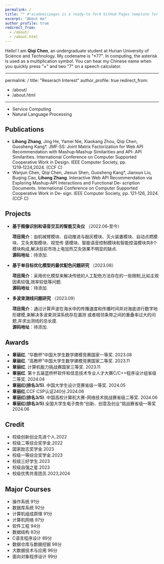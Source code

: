 ```yaml
---
permalink: /
title: "" #"academicpages is a ready-to-fork GitHub Pages template for academic personal websites"
excerpt: "About me"
author_profile: true
redirect_from: 
  - /about/
  - /about.html
---
```

Hello! I am **Qiqi Chen**, an undergraduate student at Hunan University of Science and Technology. My codename is "*77". In computing, the asterisk is used as a multiplication symbol. You can hear my Chinese name when you quickly press "×" and two "7" on a speech calculator.

---
permalink: /
title: "Reserach Interest"
author_profile: true
redirect_from: 
  - /about/
  - /about.html
---

+ Service Computing
+ Natural Language Processing

Publications
------
+ **Lihong Zhang**, Jing He, Yamei Nie, Xiaokang Zhou, Qiqi Chen, Guosheng Kang*. JMF‑SS: Joint
Matrix Factorization for Web API Recommendation with Mashup‑Mashup Similarities and API‑
API Similarities. International Conference on Computer Supported Cooperative Work in Design.
IEEE Computer Society, pp. 1219‑1224,2024. (CCF C)
+ Wanjun Chen, Qiqi Chen, Jiexun Shen, Guosheng Kang*, Jianxun Liu, Buqing Cao, **Lihong Zhang**.
Interactive Web API Recommendation via Exploring Mashup‑API Interactions and Functional De‑
scription Documents. International Conference on Computer Supported Cooperative Work in De‑
sign. IEEE Computer Society, pp. 121‑126, 2024. (CCF C)

Projects
------
+ **基于图像识别和语音交互的智能艾灸仪** （2022.06‑至今）
  
  **项目简介**：由机械臂模块、自动推进与敲灰模块、灭火装置模块、自动点燃模块、艾灸夹取模块、视觉传
  感模块、智能语音控制模块和智能控温模块共8个模块构成,解决目前市场上电加热艾灸效果不明显的缺点.
  <br>
  **源码地址**：待添加.

+ **基于单目标优化模型的最优配色问题研究** （2023.08）

  **项目简介**：采用优化模型来解决传统的人工配色方法存在的一些限制,比如主观因素较强,效率较低等问题.
  <br>
  **源码地址**：待添加.

+ **多波束测线问题研究** （2023.09）
  
  **项目简介**：通过计算声波在海水中的传播速度和传播时间并对海底进行数字地形建模,来解决多波束测深系统存在漏测 
  或者相邻条带之间的重叠率过大的问题,并求出测线的总长度.
  <br>
  **源码地址**：待添加.
  
Awards
------
+ **章丽红**. “华数杯”中国大学生数学建模竞赛国家一等奖. 2023.08
+ **章丽红**. “高教杯”中国大学生数学建模竞赛国家二等奖. 2023.11
+ **章丽红**. 计算机能力挑战赛国家三等奖. 2023.11 
+ **章丽红**. 第十五届蓝桥杯软件和信息技术专业人才大赛C/C++程序设计组省级二等奖. 2024.04
+ **章丽红(排名3/5)**. 中国大学生设计竞赛省级一等奖. 2024.05
+ **章丽红**.CCF CSP认证240分.2024.06
+ **章丽红(排名3/5)**. 中国高校计算机大赛-网络技术挑战赛省级二等奖. 2024.06    
+ **章丽红(排名3/5)**.全国大学生电子商务“创新、创意及创业”挑战赛省级一等奖 2024.06

Credit
------
+ 校级创新创业先进个人.2022
+ 校级二等综合奖学金.2022
+ 国家励志奖学金.2023
+ 校级一等综合奖学金.2023
+ 校级三好学生.2023
+ 校级自强之星.2023
+ 校级优秀共青团员.2023,2024

Major Courses
------
+ 操作系统 91分
+ 数据库系统 92分
+ 计算机组成原理 91分
+ 计算机网络 97分
+ 软件工程 94分
+ 数据结构 83分
+ C语言程序设计 89分
+ 数据仓库与数据挖掘 98分
+ 大数据技术与应用 96分
+ 面向对象程序设计 99分



